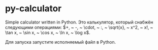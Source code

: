 # py-calculator
Simple calculator written in Python.
Это калькулятор, который снабжён следующими операциями: $+, ~ -, ~ \cdot, ~ :, ~ \sqrt{x}, ~ x^2, ~ x!, ~ \tan x, ~ \sin x, ~ \cos x, ~ \ln x, ~ \log x$.

Для запуска запустите исполняемый файл в Python.
